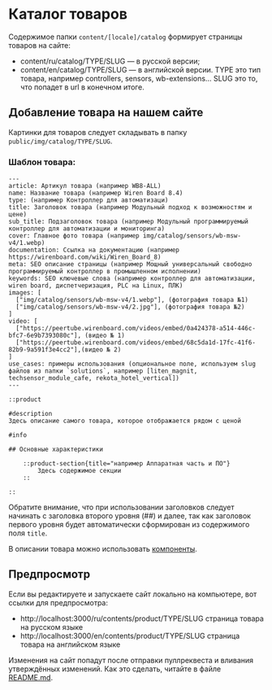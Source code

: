 # Каталог товаров

Содержимое папки `content/[locale]/catalog` формирует страницы товаров на сайте:
* content/ru/catalog/TYPE/SLUG — в русской версии;
* content/en/catalog/TYPE/SLUG — в английской версии.
TYPE это тип товара, например controllers, sensors, wb-extensions... SLUG это то, что попадет в url в конечном итоге.

## Добавление товара на нашем сайте
Картинки для товаров следует складывать в папку `public/img/catalog/TYPE/SLUG`.

### Шаблон товара:
```
---
article: Артикул товара (например WB8-ALL)
name: Название товара (например Wiren Board 8.4)
type: (например Контроллер для автоматизаци)
title: Заголовок товара (например Модульный подход к возможностям и цене)
sub_title: Подзаголовок товара (например Модульный программируемый контроллер для автоматизации и мониторинга)
cover: Главное фото товара (например img/catalog/sensors/wb-msw-v4/1.webp)
documentation: Ссылка на документацию (например https://wirenboard.com/wiki/Wiren_Board_8)
meta: SEO описание страницы (например Мощный универсальный свободно программируемый контроллер в промышленном исполнении)
keywords: SEO ключевые слова (например контроллер для автоматизации, wiren board, диспетчеризация, PLC на Linux, ПЛК)
images: [
  ["img/catalog/sensors/wb-msw-v4/1.webp"], (фотография товара №1)
  ["img/catalog/sensors/wb-msw-v4/2.jpg"], (фотография товара №2)
]
video: [
  ["https://peertube.wirenboard.com/videos/embed/0a424378-a514-446c-bfc7-6e9b7393080c"], (видео № 1)
  ["https://peertube.wirenboard.com/videos/embed/68c5da1d-17fc-41f6-82b9-9a591f3e4cc2"],(видео № 2)
]
use_cases: примеры использования (опциональное поле, используем slug файлов из папки `solutions`, например [liten_magnit, techsensor_module_cafe, rekota_hotel_vertical])
---

::product

#description
Здесь описание самого товара, которое отображается рядом с ценой

#info

## Основные характеристики

    ::product-section{title="например Аппаратная часть и ПО"}
        Здесь содержимое секции
    ::

::
```

Обратите внимание, что при использовании заголовков следует начинать с заголовка второго уровня (##) и далее,
так как заголовок первого уровня будет автоматически сформирован из содержимого поля `title`.

В описании товара можно использовать [компоненты](./components.md).

## Предпросмотр 
Если вы редактируете и запускаете сайт локально на компьютере, вот ссылки для предпросмотра:
* http://localhost:3000/ru/contents/product/TYPE/SLUG страница товара на русском языке
* http://localhost:3000/en/contents/product/TYPE/SLUG страница товара на английском языке

Изменения на сайт попадут после отправки пуллреквеста и вливания утверждённых изменений. Как это сделать, читайте в файле [README.md](/README.md).
